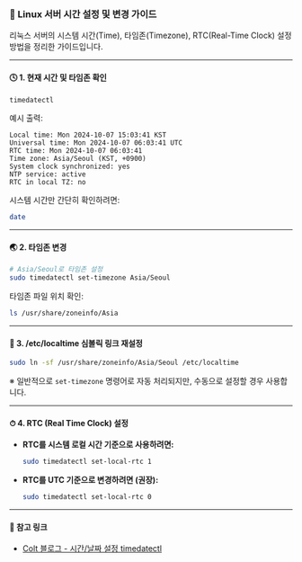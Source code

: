
### 📌 Linux 서버 시간 설정 및 변경 가이드

리눅스 서버의 시스템 시간(Time), 타임존(Timezone), RTC(Real-Time Clock) 설정 방법을 정리한 가이드입니다.

---

#### 🕓 1. 현재 시간 및 타임존 확인

```bash
timedatectl
```

예시 출력:

```
Local time: Mon 2024-10-07 15:03:41 KST
Universal time: Mon 2024-10-07 06:03:41 UTC
RTC time: Mon 2024-10-07 06:03:41
Time zone: Asia/Seoul (KST, +0900)
System clock synchronized: yes
NTP service: active
RTC in local TZ: no
```

시스템 시간만 간단히 확인하려면:

```bash
date
```

---

#### 🌏 2. 타임존 변경

```bash
# Asia/Seoul로 타임존 설정
sudo timedatectl set-timezone Asia/Seoul
```

타임존 파일 위치 확인:

```bash
ls /usr/share/zoneinfo/Asia
```

---

#### 🔁 3. /etc/localtime 심볼릭 링크 재설정

```bash
sudo ln -sf /usr/share/zoneinfo/Asia/Seoul /etc/localtime
```

※ 일반적으로 `set-timezone` 명령어로 자동 처리되지만, 수동으로 설정할 경우 사용합니다.

---

#### ⏱ 4. RTC (Real Time Clock) 설정

- **RTC를 시스템 로컬 시간 기준으로 사용하려면:**
    
    ```bash
    sudo timedatectl set-local-rtc 1
    ```
    
- **RTC를 UTC 기준으로 변경하려면 (권장):**
    
    ```bash
    sudo timedatectl set-local-rtc 0
    ```
    

---

#### 🔗 참고 링크

- [Colt 블로그 - 시간/날짜 설정 timedatectl](https://colt357.tistory.com/entry/%EC%8B%9C%EA%B0%84%EB%82%A0%EC%A7%9C-%EC%84%A4%EC%A0%95-timedatectl)
